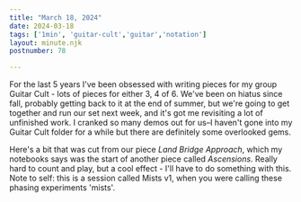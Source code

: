 ```yaml
---
title: "March 18, 2024"
date: 2024-03-18
tags: ['1min', 'guitar-cult','guitar','notation']
layout: minute.njk
postnumber: 78

---
```


For the last 5 years I've been obsessed with writing pieces for my group Guitar Cult - lots of pieces for either 3, 4 of 6. We've been on hiatus since fall, probably getting back to it at the end of summer, but we're going to get together and run our set next week, and it's got me revisiting a lot of unfinished work. I cranked so many demos out for us–I haven't gone into my Guitar Cult folder for a while but there are definitely some overlooked gems. 

Here's a bit that was cut from our piece *Land Bridge Approach*, which my notebooks says was the start of another piece called *Ascensions*. Really hard to count and play, but a cool effect - I'll have to do something with this. Note to self: this is a session called Mists v1, when you were calling these phasing experiments 'mists'. 